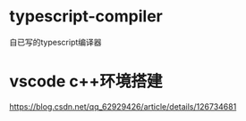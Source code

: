 # typescript-compiler
自已写的typescript编译器


# vscode c++环境搭建

https://blog.csdn.net/qq_62929426/article/details/126734681